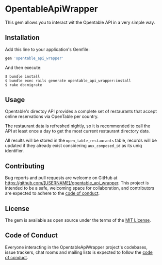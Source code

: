 # OpentableApiWrapper

This gem allows you to interact wit the Opentable API in a very simple way.

## Installation

Add this line to your application's Gemfile:

```ruby
gem 'opentable_api_wrapper'
```

And then execute:
```
$ bundle install
$ bundle exec rails generate opentable_api_wrapper:install
$ rake db:migrate
```
    

## Usage

Opentable's directoy API provides a complete set of restaurants that accept online reservations via OpenTable per country. 

The restaurant data is refreshed nightly, so it is recommended to call the API at least once a day to get the most current restaurant directory data.

All results will be stored in the `open_table_restaurants` table, records will be updated if they already exist considering `aux_composed_id` as its uniq identifier.

## Contributing

Bug reports and pull requests are welcome on GitHub at https://github.com/[USERNAME]/opentable_api_wrapper. This project is intended to be a safe, welcoming space for collaboration, and contributors are expected to adhere to the [code of conduct](https://github.com/[USERNAME]/opentable_api_wrapper/blob/master/CODE_OF_CONDUCT.md).

## License

The gem is available as open source under the terms of the [MIT License](https://opensource.org/licenses/MIT).

## Code of Conduct

Everyone interacting in the OpentableApiWrapper project's codebases, issue trackers, chat rooms and mailing lists is expected to follow the [code of conduct](https://github.com/[USERNAME]/opentable_api_wrapper/blob/master/CODE_OF_CONDUCT.md).
